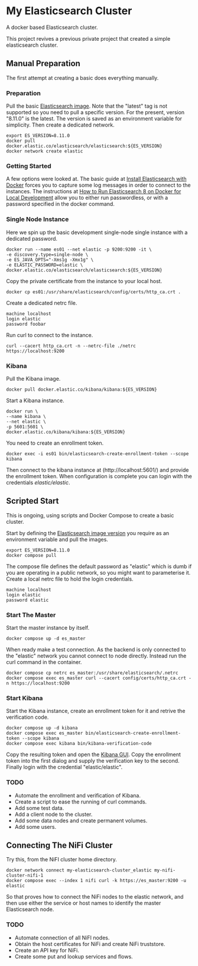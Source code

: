 # My Elasticsearch Cluster
A docker based Elasticsearch cluster.

This project revives a previous private project that created a simple elasticsearch cluster.

## Manual Preparation

The first attempt at creating a basic does everything manually.

### Preparation

Pull the basic [Elasticsearch image](https://hub.docker.com/_/elasticsearch). Note that the "latest" tag is not supported so you need to pull a specific version. For the present, version "8.11.0" is the latest. The version is saved as an environment variable for simplicity.
Then create a dedicated network.


```
export ES_VERSION=8.11.0
docker pull docker.elastic.co/elasticsearch/elasticsearch:${ES_VERSION}
docker network create elastic
```

### Getting Started

A few options were looked at. The basic guide at [Install Elasticsearch with Docker](https://www.elastic.co/guide/en/elasticsearch/reference/8.5/docker.html) forces you to capture some log messages
in order to connect to the instances. The instructions at
[How to Run Elasticsearch 8 on Docker for Local Development](https://levelup.gitconnected.com/how-to-run-elasticsearch-8-on-docker-for-local-development-401fd3fff829)
allow you to either run passwordless, or with a password specified in the docker command.

### Single Node Instance

Here we spin up the basic development single-node single instance with a dedicated password.

```
docker run --name es01 --net elastic -p 9200:9200 -it \
-e discovery.type=single-node \
-e ES_JAVA_OPTS="-Xms1g -Xmx1g" \
-e ELASTIC_PASSWORD=elastic \
docker.elastic.co/elasticsearch/elasticsearch:${ES_VERSION}
```

Copy the private certificate from the instance to your local host.

```
docker cp es01:/usr/share/elasticsearch/config/certs/http_ca.crt .
```

Create a dedicated netrc file.

```
machine localhost
login elastic
password foobar
```

Run curl to connect to the instance.

```
curl --cacert http_ca.crt -n --netrc-file ./netrc https://localhost:9200
```
### Kibana

Pull the Kibana image.

```
docker pull docker.elastic.co/kibana/kibana:${ES_VERSION}
```

Start a Kibana instance.

```
docker run \
--name kibana \
--net elastic \
-p 5601:5601 \
docker.elastic.co/kibana/kibana:${ES_VERSION}
```

You need to create an enrollment token.

```
docker exec -i es01 bin/elasticsearch-create-enrollment-token --scope kibana
```

Then connect to the kibana instance at (http://localhost:5601/) and provide the enrollment token. When configuration is complete you can login with the credentials *elastic/elastic*.

## Scripted Start

This is ongoing, using scripts and Docker Compose to create a basic cluster.

Start by defining the [Elasticsearch image version](https://hub.docker.com/_/elasticsearch) you require as an environment variable and pull the images.

```
export ES_VERSION=8.11.0
docker compose pull
```

The compose file defines the default password as "elastic" which is dumb if you are operating in a public network, so you might want to parameterise it. Create a local netrc file to hold the login credentials.

```
machine localhost
login elastic
password elastic
```

### Start The Master

Start the master instance by itself.

```
docker compose up -d es_master
```
When ready make a test connection. As the backend is only connected to the "elastic" network you cannot connect to node directly. Instead run the curl command in the container.
```
docker compose cp netrc es_master:/usr/share/elasticsearch/.netrc
docker compose exec es_master curl --cacert config/certs/http_ca.crt -n https://localhost:9200
```

### Start Kibana

Start the Kibana instance, create an enrollment token for it and retrive the verification code.

```
docker compose up -d kibana
docker compose exec es_master bin/elasticsearch-create-enrollment-token --scope kibana
docker compose exec kibana bin/kibana-verification-code
```
Copy the resulting token and open the [Kibana GUI](http:/localhost:5601/). Copy the enrollment token into the first dialog and supply the verification key to the second. Finally login with the credential "elastic/elastic".

### TODO

* Automate the enrollment and verification of Kibana.
* Create a script to ease the running of curl commands.
* Add some test data.
* Add a client node to the cluster.
* Add some data nodes and create permanent volumes.
* Add some users.

## Connecting The NiFi Cluster

Try this, from the NiFI cluster home directory.

```
docker network connect my-elasticsearch-cluster_elastic my-nifi-cluster-nifi-1
docker compose exec --index 1 nifi curl -k https://es_master:9200 -u elastic
```

So that proves how to connect the NiFi nodes to the elastic network, and then use either the service or host names to identify the master Elasticsearch node.

### TODO

* Automate connection of all NiFI nodes.
* Obtain the host certificates for NiFi and create NiFi truststore.
* Create an API key for NiFi.
* Create some put and lookup services and flows.

